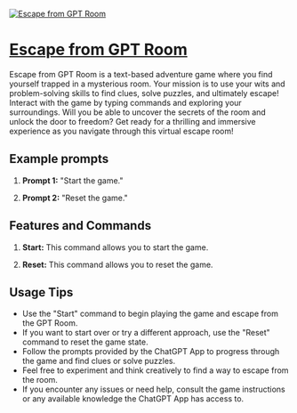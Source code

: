 [![Escape from GPT Room](null)](https://chat.openai.com/g/g-Lzrs0xanR-escape-from-gpt-room)

# [Escape from GPT Room](https://chat.openai.com/g/g-Lzrs0xanR-escape-from-gpt-room)

Escape from GPT Room is a text-based adventure game where you find yourself trapped in a mysterious room. Your mission is to use your wits and problem-solving skills to find clues, solve puzzles, and ultimately escape! Interact with the game by typing commands and exploring your surroundings. Will you be able to uncover the secrets of the room and unlock the door to freedom? Get ready for a thrilling and immersive experience as you navigate through this virtual escape room!

## Example prompts

1. **Prompt 1:** "Start the game."

2. **Prompt 2:** "Reset the game."

## Features and Commands

1. **Start:** This command allows you to start the game.

2. **Reset:** This command allows you to reset the game.

## Usage Tips

- Use the "Start" command to begin playing the game and escape from the GPT Room.
- If you want to start over or try a different approach, use the "Reset" command to reset the game state.
- Follow the prompts provided by the ChatGPT App to progress through the game and find clues or solve puzzles.
- Feel free to experiment and think creatively to find a way to escape from the room.
- If you encounter any issues or need help, consult the game instructions or any available knowledge the ChatGPT App has access to.